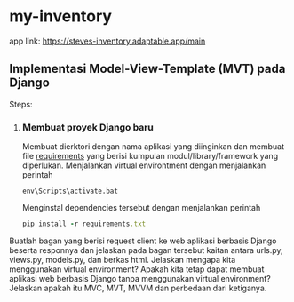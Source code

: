 # my-inventory
app link: https://steves-inventory.adaptable.app/main

## Implementasi Model-View-Template (MVT) pada Django
Steps:
1.  ### Membuat proyek Django baru
    Membuat dierktori dengan nama aplikasi yang diinginkan dan membuat file [requirements](/requirements.txt) yang berisi kumpulan modul/library/framework yang diperlukan.
    Menjalankan virtual environtment dengan menjalankan perintah
    ```
    env\Scripts\activate.bat
    ```
    Menginstal dependencies tersebut dengan menjalankan perintah
    ```ruby
    pip install -r requirements.txt
    ```
    





Buatlah bagan yang berisi request client ke web aplikasi berbasis Django beserta responnya dan jelaskan pada bagan tersebut kaitan antara urls.py, views.py, models.py, dan berkas html.
Jelaskan mengapa kita menggunakan virtual environment? Apakah kita tetap dapat membuat aplikasi web berbasis Django tanpa menggunakan virtual environment?
Jelaskan apakah itu MVC, MVT, MVVM dan perbedaan dari ketiganya.